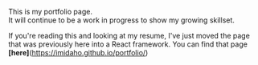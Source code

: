 This is my portfolio page.  
It will continue to be a work in progress to show my growing skillset.  

If you're reading this and looking at my resume, I've just moved the page that was previously here into a React framework.  You can find that page **[here]**(https://imidaho.github.io/portfolio/)


